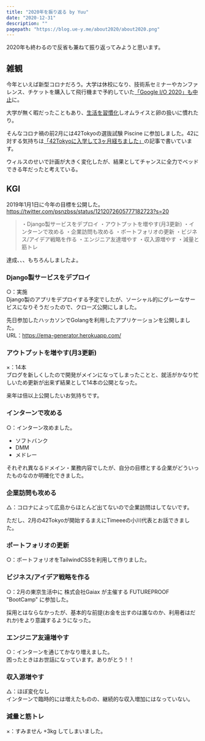 ```yaml
---
title: "2020年を振り返る by Yuu"
date: "2020-12-31"
description: ""
pagepath: "https://blog.ue-y.me/about2020/about2020.png"
---
```


2020年も終わるので反省も兼ねて振り返ってみようと思います。

## 雑観

今年といえば新型コロナだろう。大学は休校になり、技術系セミナーやカンファレンス、チケットを購入して飛行機まで予約していた[「Google I/O 2020」も中止](https://twitter.com/psnzbss/status/1234989188316946432?s=20)に。

大学が無く暇だったこともあり、[生活を習慣化](https://blog.ue-y.me/springvacation2020/)しオムライスと卵の扱いに慣れたり。

そんなコロナ禍の前2月には42Tokyoの選抜試験 Piscine に参加しました。42に対する気持ちは[「42Tokyoに入学して3ヶ月経ちました」](https://blog.ue-y.me/42tokyo/)の記事で書いています。

ウィルスのせいで計画が大きく変化したが、結果としてチャンスに全力でベッドできる年だったと考えている。

## KGI
2019年1月1日に今年の目標を公開した。
https://twitter.com/psnzbss/status/1212072605777182723?s=20

> ・Django製サービスをデプロイ
> ・アウトプットを増やす(月3更新)
> ・インターンで攻める
> ・企業訪問も攻める
> ・ポートフォリオの更新
> ・ビジネス/アイデア戦略を作る
> ・エンジニア友達増やす
> ・収入源増やす
> ・減量と筋トレ

達成、、、もちろんしましたよ。

### Django製サービスをデプロイ
○：実施  
Django製のアプリをデプロイする予定でしたが、ソーシャル的にグレーなサービスになりそうだったので、クローズ公開にしました。

先日参加したハッカソンでGolangを利用したアプリケーションを公開しました。  
URL：https://ema-generator.herokuapp.com/

### アウトプットを増やす(月3更新)
×：14本  
ブログを新しくしたので開発がメインになってしまったことと、就活がかなり忙しいため更新が出来ず結果として14本の公開となった。

来年は倍以上公開したいお気持ちです。

### インターンで攻める
○：インターン攻めました。
- ソフトバンク
- DMM
- メドレー

それぞれ異なるドメイン・業務内容でしたが、自分の目標とする企業がどういったものなのか明確化できました。

### 企業訪問も攻める
△：コロナによって広島からほとんど出てないので企業訪問はしてないです。

ただし、2月の42Tokyoが開始するまえにTimeeeの小川代表とお話できました。

### ポートフォリオの更新
○：ポートフォリオをTailwindCSSを利用して作りました。

### ビジネス/アイデア戦略を作る
○：2月の東京生活中に 株式会社Gaiax が主催する FUTUREPROOF "BootCamp" に参加した。

採用とはならなかったが、基本的な前提(お金を出すのは誰なのか、利用者はだれか)をより意識するようになった。

### エンジニア友達増やす
○：インターンを通じてかなり増えました。  
困ったときはお世話になっています。ありがとう！！

### 収入源増やす
△：ほぼ変化なし  
インターンで臨時的には増えたものの、継続的な収入増加にはなっていない。

### 減量と筋トレ
×：すみません +3kg してしまいました。
